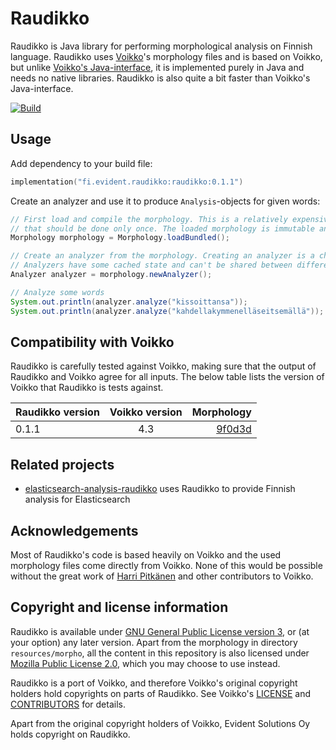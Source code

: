 # Raudikko

Raudikko is Java library for performing morphological analysis on Finnish language. Raudikko uses
[Voikko](https://voikko.puimula.org)'s morphology files and is based on Voikko, but unlike
[Voikko's Java-interface](https://voikko.puimula.org/java.html), it is implemented purely in Java and needs no native
libraries. Raudikko is also quite a bit faster than Voikko's Java-interface.

[![Build](https://github.com/EvidentSolutions/raudikko/actions/workflows/gradle-build.yml/badge.svg)](https://github.com/EvidentSolutions/raudikko/actions/workflows/gradle-build.yml)

## Usage

Add dependency to your build file:

```kotlin
implementation("fi.evident.raudikko:raudikko:0.1.1")
```

Create an analyzer and use it to produce `Analysis`-objects for given words:

```java
// First load and compile the morphology. This is a relatively expensive operation 
// that should be done only once. The loaded morphology is immutable and can be shared.
Morphology morphology = Morphology.loadBundled();

// Create an analyzer from the morphology. Creating an analyzer is a cheap operation. 
// Analyzers have some cached state and can't be shared between different threads. 
Analyzer analyzer = morphology.newAnalyzer();

// Analyze some words
System.out.println(analyzer.analyze("kissoittansa"));
System.out.println(analyzer.analyze("kahdellakymmenelläseitsemällä"));
```

## Compatibility with Voikko

Raudikko is carefully tested against Voikko, making sure that the output of Raudikko and Voikko agree for all inputs.
The below table lists the version of Voikko that Raudikko is tests against.

| Raudikko version       | Voikko version           | Morphology  |
| ------------- |:-------------:| -----:|
| 0.1.1    | 4.3 | [9f0d3d](https://github.com/voikko/corevoikko/commit/9f0d3de39ac23a9776d1ec8c30a157a707955a50) |

## Related projects

- [elasticsearch-analysis-raudikko](https://github.com/EvidentSolutions/elasticsearch-analysis-raudikko) uses Raudikko to provide Finnish analysis for Elasticsearch

## Acknowledgements

Most of Raudikko's code is based heavily on Voikko and the used morphology files come directly from Voikko. None
of this would be possible without the great work of [Harri Pitkänen](https://github.com/hatapitk) and other 
contributors to Voikko.

## Copyright and license information

Raudikko is available under [GNU General Public License version 3](https://opensource.org/licenses/GPL-3.0),
or (at your option) any later version.  Apart from the morphology in directory `resources/morpho`, all the 
content in this repository is also licensed under [Mozilla Public License 2.0](https://opensource.org/licenses/MPL-2.0),
which you may choose to use instead.

Raudikko is a port of Voikko, and therefore Voikko's original copyright holders hold copyrights on parts of Raudikko.
See Voikko's [LICENSE](https://github.com/voikko/corevoikko/blob/master/LICENSE) and
[CONTRIBUTORS](https://github.com/voikko/corevoikko/blob/master/voikko-fi/CONTRIBUTORS) for details.

Apart from the original copyright holders of Voikko, Evident Solutions Oy holds copyright on Raudikko. 
